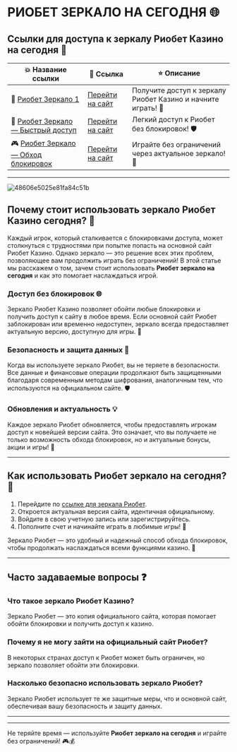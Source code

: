 # РИОБЕТ ЗЕРКАЛО НА СЕГОДНЯ 🌐

## Ссылки для доступа к зеркалу Риобет Казино на сегодня 🔗

| 💥 **Название ссылки** | 📲 **Ссылка**                                      | ⭐ **Описание**                                          |
|------------------------|---------------------------------------------------|--------------------------------------------------------|
| 🔗 [Риобет Зеркало 1](https://brandplay.link/dtx89f2L)  | [Перейти на сайт](https://brandplay.link/dtx89f2L)   | Получите доступ к зеркалу Риобет Казино и начните играть! 🎰 |
| 🌟 [Риобет Зеркало — Быстрый доступ](https://brandplay.link/dtx89f2L) | [Перейти на сайт](https://brandplay.link/dtx89f2L)   | Легкий доступ к Риобет без блокировок! 🛡️                |
| 🎮 [Риобет Зеркало — Обход блокировок](https://brandplay.link/dtx89f2L) | [Перейти на сайт](https://brandplay.link/dtx89f2L)   | Играйте без ограничений через актуальное зеркало! 🚀   |

---
![48606e5025e81fa84c51b](https://github.com/user-attachments/assets/74efc1e8-6e38-44ad-85cb-13ee2971677e)

## Почему стоит использовать зеркало Риобет Казино сегодня? 🎰

Каждый игрок, который сталкивается с блокировками доступа, может столкнуться с трудностями при попытке попасть на основной сайт Риобет Казино. Однако зеркало — это решение всех этих проблем, позволяющее вам продолжить играть без ограничений! В этой статье мы расскажем о том, зачем стоит использовать **Риобет зеркало на сегодня** и как это помогает наслаждаться игрой.

### Доступ без блокировок 🌐

Зеркало Риобет Казино позволяет обойти любые блокировки и получить доступ к сайту в любое время. Если основной сайт Риобет заблокирован или временно недоступен, зеркало всегда предоставляет актуальную версию, доступную для игры. 📲

### Безопасность и защита данных 🔐

Когда вы используете зеркало Риобет, вы не теряете в безопасности. Все данные и финансовые операции продолжают быть защищенными благодаря современным методам шифрования, аналогичным тем, что используются на официальном сайте. 🛡️

### Обновления и актуальность 💡

Каждое зеркало Риобет обновляется, чтобы предоставлять игрокам доступ к новейшей версии сайта. Это означает, что вы получаете не только возможность обхода блокировок, но и актуальные бонусы, акции и игры! 🎉

---

## Как использовать Риобет зеркало на сегодня? 🚀

1. Перейдите по [ссылке для зеркала Риобет](https://brandplay.link/dtx89f2L).
2. Откроется актуальная версия сайта, идентичная официальному.
3. Войдите в свою учетную запись или зарегистрируйтесь.
4. Пополните счет и начинайте играть в любимые игры! 🎰

Зеркало Риобет — это удобный и надежный способ обхода блокировок, чтобы продолжать наслаждаться всеми функциями казино. 📲

---

## Часто задаваемые вопросы ❓

### Что такое зеркало Риобет Казино?
Зеркало Риобет — это копия официального сайта, которая помогает обойти блокировки и получить доступ к казино.

### Почему я не могу зайти на официальный сайт Риобет?
В некоторых странах доступ к Риобет может быть ограничен, но зеркало позволяет обойти эти блокировки.

### Насколько безопасно использовать зеркало Риобет?
Зеркало Риобет использует те же защитные меры, что и основной сайт, обеспечивая вашу безопасность и защиту данных.

---

---

Не теряйте время — используйте **Риобет зеркало на сегодня** и играйте без ограничений! 🎮💰
